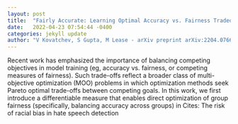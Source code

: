 ```yaml
---
layout: post
title:  "Fairly Accurate: Learning Optimal Accuracy vs. Fairness Tradeoffs for Hate Speech Detection"
date:   2022-04-23 07:54:44 -0400
categories: jekyll update
author: "V Kovatchev, S Gupta, M Lease - arXiv preprint arXiv:2204.07661, 2022"
---
```

Recent work has emphasized the importance of balancing competing objectives in model training (eg, accuracy vs. fairness, or competing measures of fairness). Such trade-offs reflect a broader class of multi-objective optimization (MOO) problems in which optimization methods seek Pareto optimal trade-offs between competing goals. In this work, we first introduce a differentiable measure that enables direct optimization of group fairness (specifically, balancing accuracy across groups) in Cites: The risk of racial bias in hate speech detection